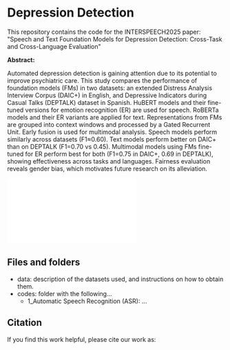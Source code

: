 # Depression Detection
This repository contains the code for the INTERSPEECH2025 paper: "Speech and Text Foundation Models for Depression Detection: Cross-Task and Cross-Language Evaluation"

**Abstract:**

Automated depression detection is gaining attention due to its potential to improve psychiatric care. This study compares the performance of foundation models (FMs) in two datasets: an extended Distress Analysis Interview Corpus (DAIC+) in English, and Depressive Indicators during Casual Talks (DEPTALK) dataset in Spanish. HuBERT models and their fine-tuned versions for emotion recognition (ER) are used for speech. RoBERTa models and their ER variants are applied for text. Representations from FMs are grouped into context windows and processed by a Gated Recurrent Unit. Early fusion is used for multimodal analysis. Speech models perform similarly across datasets (F1$\approx$0.60). Text models perform better on DAIC+ than on DEPTALK (F1=0.70 vs 0.45). Multimodal models using FMs fine-tuned for ER perform best for both (F1=0.75 in DAIC+, 0.69 in DEPTALK), showing effectiveness across tasks and languages. Fairness evaluation reveals gender bias, which motivates future research on its alleviation. 

![Alt text](method.pdf)

## Files and folders
* data: description of the datasets used, and instructions on how to obtain them.
* codes: folder with the following...
  * 1_Automatic Speech Recognition (ASR): ...
<!-- * requirements.txt: required packages to be installed. -->

## Citation
If you find this work helpful, please cite our work as:

<!--
Gómez-Zaragozá, L., Marín-Morales, J., Alcañiz, M., Soleymani, M. (2025) Speech and Text Foundation Models for Depression Detection: Cross-Task and Cross-Language Evaluation. Proc. INTERSPEECH 2025, XXXX-XXXX, doi: 

```
 @inproceedings{gomezzaragoza23_interspeech,
  author={Lucía Gómez-Zaragozá and Simone Wills and Cristian Tejedor-Garcia and Javier Marín-Morales and Mariano Alcañiz and Helmer Strik},
  title={{Alzheimer Disease Classification through ASR-based Transcriptions: Exploring the Impact of Punctuation and Pauses}},
  year=2023,
  booktitle={Proc. INTERSPEECH 2023},
  pages={2403--2407},
  doi={10.21437/Interspeech.2023-1734}
}
```

-->
